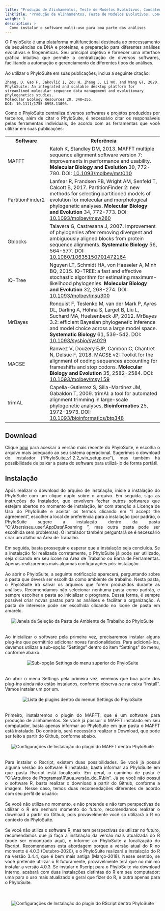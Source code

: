 ```yaml
---
title: "Produção de Alinhamentos, Teste de Modelos Evolutivos, Concatenação de Sequências, Análises Filogenéticas de Máxima Verossimilhança e Inferência Bayesiana: PhyloSuite"
linkTitle: "Produção de Alinhamentos, Teste de Modelos Evolutivos, Concatenação de Sequências, Análises Filogenéticas de Máxima Verossimilhança e Inferência Bayesiana: PhyloSuite"
weight: 3
description: >
  Como instalar o software multi-uso para boa parte das análises
---
```

<div align="justify">
O PhyloSuite é uma plataforma multifunctional destinada ao processamento de sequências de DNA e proteínas, e preparação para diferentes análises evolutivas e filogenéticas. Seu principal objetivo é fornecer uma interface gráfica intuitiva que permite a centralização de diversos softwares, facilitando a automação e gerenciamento de diferentes tipos de análises.
<br><br>
Ao utilizar o PhyloSuite em suas publicações, inclua a seguinte citação:
</div>

```
Zhang, D, Gao F, Jakovlić I, Zou H, Zhang J, Li WX, and Wang GT, 2020. 
PhyloSuite: An integrated and scalable desktop platform for streamlined molecular sequence data management and evolutionary phylogenetics studies. 
Molecular Ecology Resources 20, 348–355. 
DOI: 10.1111/1755-0998.13096.
```

<div align="justify">
Como o PhyloSuite centraliza diversos softwares e projetos produzidos por terceiros, além de citar o PhyloSuite, é necessário citar os responsáveis pelas ferramentas individuais, de acordo com as ferramentas que você utilizar em suas publicações:
</div>

<table>
  <tr>
    <th><strong>Software</strong></th>
	<th><strong>Referência</strong></th>
  <tr>
    <td>MAFFT</td>
    <td>Katoh K, Standley DM, 2013. MAFFT multiple sequence alignment software version 7: improvements in performance and usability. <b>Molecular Biology and Evolution</b> 30, 772-780. DOI: <a href="https://doi.org/10.1093/molbev/mst010">10.1093/molbev/mst010</a></td>
  </tr> 
  <tr>
    <td>PartitionFinder2</td>
    <td>Lanfear R, Frandsen PB, Wright AM, Senfeld T, Calcott B, 2017. PartitionFinder 2: new methods for selecting partitioned models of evolution for molecular and morphological phylogenetic analyses. <b>Molecular Biology and Evolution</b> 34, 772-773. DOI: <a href="https://doi.org/10.1093/molbev/msw260">10.1093/molbev/msw260</a></td>
  <tr>
    <td>Gblocks</td>
    <td>Talavera G, Castresana J, 2007. Improvement of phylogenies after removing divergent and ambiguously aligned blocks from protein sequence alignments. <b>Systematic Biology</b> 56, 564-577. DOI: <a href="https://doi.org/10.1080/10635150701472164">10.1080/10635150701472164</a></td>
  </tr>
  <tr>
    <td>IQ-Tree</td>
    <td>Nguyen LT, Schmidt HA, von Haeseler A, Minh BQ, 2015. IQ-TREE: a fast and effective stochastic algorithm for estimating maximum-likelihood phylogenies. <b>Molecular Biology and Evolution</b> 32, 268-274. DOI: <a href="https://doi.org/10.1093/molbev/msu300">10.1093/molbev/msu300</a></td>
  </tr>
  <tr>
    <td>MrBayes</td>
    <td>Ronquist F, Teslenko M, van der Mark P, Ayres DL, Darling A, Höhna S, Larget B, Liu L, Suchard MA, Huelsenbeck JP, 2012. MrBayes 3.2: efficient Bayesian phylogenetic inference and model choice across a large model space. <b>Systematic Biology</b> 61, 539-542. DOI: <a href="https://doi.org/10.1093/sysbio/sys029"> 10.1093/sysbio/sys029</a></td>
  </tr>
  <tr>
    <td>MACSE</td>
    <td>Ranwez V, Douzery EJP, Cambon C, Chantret N, Delsuc F, 2018. MACSE v2: Toolkit for the alignment of coding sequences accounting for frameshifts and stop codons. <b>Molecular Biology and Evolution</b> 35, 2582-2584. DOI: <a href="https://doi.org/10.1093/molbev/msy159">10.1093/molbev/msy159</a></td>
  </tr>
  <tr>
    <td>trimAL</td>
    <td>Capella-Gutierrez S, Silla-Martinez JM, Gabaldon T, 2009. trimAl: a tool for automated alignment trimming in large-scale phylogenetic analyses. <b>Bioinformatics</b> 25, 1972-1973. DOI: <a href="https://doi.org/10.1093/bioinformatics/btp348">10.1093/bioinformatics/btp348</a></td>
  </tr>    
</table> 
  
## Download

<div align="justify">
Clique <a href="https://github.com/dongzhang0725/PhyloSuite/releases/tag/1.2.2">aqui</a> para acessar a versão mais recente do PhyloSuite, e escolha o arquivo mais adequado ao seu sistema operacional. Sugerimos o download do instalador (“PhyloSuite_v1.2.2_win_setup.exe”), mas também há possibilidade de baixar a pasta do software para utilizá-lo de forma portátil.
</div>

## Instalação

<div align="justify">
Após realizar o download do arquivo de instalação, inicie a instalação do PhyloSuite com um clique duplo sobre o arquivo. Em seguida, siga as instruções do Instalador, que envolvem fechar outros softwares que estejam abertos no momento de instalação, ler com atenção a Licença de Uso do PhyloSuite e aceitar os termos clicando em “I accept the agreement”, escolher a local de preferência para a instalação (por padrão, o PhyloSuite sugere a instalação dentro da pasta “C:\Users\seu_user\AppData\Roaming ”, mas outra pasta pode ser escolhida sem problemas). O instalador também perguntará se é necessário criar um atalho na Área de Trabalho.
<br><br>
Em seguida, basta prosseguir e esperar que a instalação seja concluída. Se a instalação foi realizada corretamente, o PhyloSuite já pode ser utilizado, seja clicando em seu ícone na Área de Trabalho ou Barra de Ferramentas. Apenas realizaremos mais algumas configurações pós-instalação.
<br><br>
Ao abrir o PhyloSuite, a seguinte notificação aparecerá, perguntando sobre a pasta que deverá ser escolhida como ambiente de trabalho. Nesta pasta, o PhyloSuite irá salvar os arquivos que forem produzidos durante as análises. Recomendamos não selecionar nenhuma pasta como padrão, e sempre escolher a pasta ao inicializar o programa. Dessa forma, é sempre possível criar novas pastas para as análises e facilitar a organização. A pasta de interesse pode ser escolhida clicando no ícone de pasta em amarelo.
<br><br>
<center>
<img src="https://raw.githubusercontent.com/desirrepetters/cursodefilogenia.ufpr/master/userguide/content/pt-br/docs/download/img/phylosuite/phylosuite_1.png" alt="Janela de Seleção da Pasta de Ambiente de Trabalho do PhyloSuite" align="center">
</center>
<br><br>
Ao inicializar o software pela primeira vez, precisaremos instalar alguns plug-ins que permitirão adicionar novas funcionalidades. Para adicioná-los, devemos utilizar a sub-opção “Settings” dentro do item “Settings” do menu, conforme abaixo:
<br><br>
<center>
<img src="https://raw.githubusercontent.com/desirrepetters/cursodefilogenia.ufpr/master/userguide/content/pt-br/docs/download/img/phylosuite/phylosuite_2.png" alt="Sub-opção Settings do menu superior do PhyloSuite" align="center">
</center>
<br><br>
Ao abrir o menu Settings pela primeira vez, veremos que boa parte dos plug-ins ainda não estão instalados, conforme observa-se na caixa “Install”. Vamos instalar um por um.
<br><br>
<center>
<img src="https://raw.githubusercontent.com/desirrepetters/cursodefilogenia.ufpr/master/userguide/content/pt-br/docs/download/img/phylosuite/phylosuite_3.png" alt="Lista de plugins dentro do menun Settings do PhyloSuite" align="center">
</center>
<br><br>
Primeiro, instalaremos o plugin do MAFFT, que é um software para produção de alinhamentos. Se você já possuir o MAFFT instalado em seu computador, basta apenas informar ao PhyloSuite em que pasta o MAFFT está instalado. Do contrário, será necessário realizar o Download, que pode ser feito a partir do Github, conforme abaixo.
<br><br>
<center>
<img src="https://raw.githubusercontent.com/desirrepetters/cursodefilogenia.ufpr/master/userguide/content/pt-br/docs/download/img/phylosuite/phylosuite_4.png" alt="Configurações de Instalação do plugin do MAFFT dentro PhyloSuite" align="center">
</center>
<br><br>
Para instalar o Rscript, existem duas possibilidades. Se você já possui alguma versão do software R instalada, basta informar ao PhyloSuite em que pasta Rscript está localizado. Em geral, o caminho de pasta é “C:\Arquivos de Programas\R\sua_versão_do_R\bin”. Já se você não possui o software R, basta realizar o download a partir do Github, conforme a imagem. Nesse caso, temos duas recomendações diferentes de acordo com seu perfil de usuário:
<br><br>
Se você não utiliza no momento, e não pretende e não tem perspectivas de utilizar o R em nenhum momento do futuro, recomendamos realizar o download a partir do Github, pois provavelmente você só utilizará o R no contexto do PhyloSuite.
<br><br>
Se você não utiliza o software R, mas tem perspectivas de utilizar no futuro, recomendamos que já faça a instalação da versão mais atualizada do R (pode ser encontrado aqui), e informe ao PhyloSuite a localização do Rscript. Recomendamos esta abordagem porque a versão atual do R no momento é 4.0.3 (Outubro-2020), e o PhyloSuite realizará a instalação do R na versão 3.4.4, que é bem mais antiga (Março-2018). Nesse sentido, se você pretende utilizar o R futuramente, provavelmente terá que no mínimo instalar a versão 4.0.3. Se instalar o Rscript para o PhyloSuite via download interno, acabará com duas instalações distintas do R em seu computador: uma para o uso mais atualizado e geral que fizer do R, e outra apenas para o PhyloSuite.
<br><br>
<br><br>
<center>
<img src="https://raw.githubusercontent.com/desirrepetters/cursodefilogenia.ufpr/master/userguide/content/pt-br/docs/download/img/phylosuite/phylosuite_5.png" alt="Configurações de Instalação do plugin do RScript dentro PhyloSuite" align="center">
</center>
<br><br>